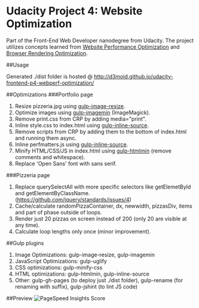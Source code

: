 # Udacity Project 4: Website Optimization
Part of the Front-End Web Developer nanodegree from Udacity. The project utilizes concepts learned from [Website Performance Optimization](https://www.udacity.com/course/viewer#!/c-ud884-nd) and [Browser Rendering Optimization](https://www.udacity.com/course/viewer#!/c-ud860-nd).


##Usage

Generated ./dist folder is hosted @ http://d3moid.github.io/udacity-frontend-p4-webperf-optimization/

##Optimizations
###Portfolio page

1. Resize pizzeria.jpg using <a href="https://www.npmjs.com/package/gulp-image-resize">gulp-image-resize</a>.
2. Optimize images using <a href="https://www.npmjs.com/package/gulp-imagemin">gulp-imagemin</a> (ImageMagick).
3. Remove print.css from CRP by adding media="print".
4. Inline style.css to index.html using <a href="https://www.npmjs.com/package/gulp-inline-source">gulp-inline-source</a>.
5. Remove scripts from CRP by adding them to the bottom of index.html and running them async.
6. Inline perfmatters.js using <a href="https://www.npmjs.com/package/gulp-inline-source">gulp-inline-source</a>.
7. Minify HTML/CSS/JS in index.html using <a href="https://github.com/jonschlinkert/gulp-htmlmin">gulp-htmlmin</a> (remove comments and whitespace).
8. Replace 'Open Sans' font with sans serif.

###Pizzeria page

1. Replace querySelectAll with more specific selectors like getElemetById and getElementByClassName. (https://github.com/jquery/standards/issues/4)
2. Cache/calculate randomPizzaContainer, dx, newwidth, pizzasDiv, items and part of phase outside of loops.
3. Render just 20 pizzas on screen instead of 200 (only 20 are visible at any time).
4. Calculate loop lengths only once (minor improvement).

##Gulp plugins

1. Image Optimizations: gulp-image-resize, gulp-imagemin
2. JavaScript Optimizations: gulp-uglify
3. CSS optimizations: gulp-minify-css
4. HTML optimizations: gulp-htmlmin, gulp-inline-source
5. Other: gulp-gh-pages (to deploy just ./dist folder), gulp-rename (for renaming with suffix), gulp-jshint (to lint JS code)

##Preview
![PageSpeed Insights Score](http://snag.gy/ijLge.jpg)
